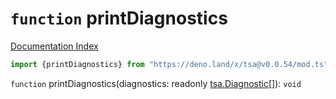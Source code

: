 # `function` printDiagnostics

[Documentation Index](../README.md)

```ts
import {printDiagnostics} from "https://deno.land/x/tsa@v0.0.54/mod.ts"
```

`function` printDiagnostics(diagnostics: readonly [tsa.Diagnostic](../interface.Diagnostic/README.md)\[]): `void`

